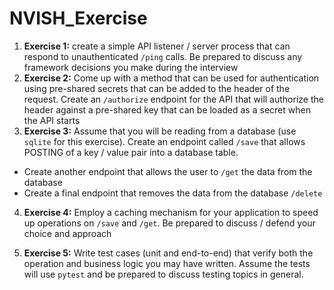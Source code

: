 # NVISH_Exercise

1. **Exercise 1:** create a simple API listener / server process that can
respond to unauthenticated `/ping` calls. Be prepared to discuss any
framework decisions you make during the interview
2. **Exercise 2:** Come up with a method that can be used for
authentication using pre-shared secrets that can be added to the header
of the request. Create an `/authorize` endpoint for the API that will
authorize the header against a pre-shared key that can be loaded as a
secret when the API starts
3. **Exercise 3:** Assume that you will be reading from a database (use
`sqlite` for this exercise). Create an endpoint called `/save` that
allows POSTING of a key / value pair into a database table.
* Create another endpoint that allows the user to `/get` the data from
the database
* Create a final endpoint that removes the data from the database
`/delete`
4. **Exercise 4:** Employ a caching mechanism for your application to
speed up operations on `/save` and `/get`. Be prepared to discuss /
defend your choice and approach

5. **Exercise 5:** Write test cases (unit and end-to-end) that verify
both the operation and business logic you may have written. Assume the
tests will use `pytest` and be prepared to discuss testing topics in
general.
